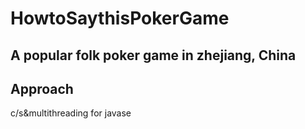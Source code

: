 # HowtoSaythisPokerGame
## A popular folk poker game in zhejiang, China
## Approach
c/s&multithreading for javase
